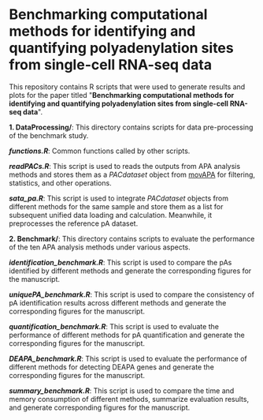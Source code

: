 # Benchmarking computational methods for identifying and quantifying polyadenylation sites from single-cell RNA-seq data
This repository contains R scripts that were used to generate results and plots for the paper titled "**Benchmarking computational methods for identifying and quantifying polyadenylation sites from single-cell RNA-seq data**".  

**1. DataProcessing/**: This directory contains scripts for data pre-processing of the benchmark study.
  
  **_functions.R_**: Common functions called by other scripts.
  
  **_readPACs.R_**: This script is used to  reads the outputs from APA analysis methods and stores them as a *PACdataset* object from [movAPA](https://github.com/BMILAB/movAPA/) for filtering, statistics, and other operations.
  
  **_sata_pa.R_**: This script is used to integrate *PACdataset* objects from different methods for the same sample and store them as a list for subsequent unified data loading and calculation. Meanwhile, it preprocesses the reference pA dataset.
  
  
**2. Benchmark/**: This directory contains scripts to evaluate the performance of the ten APA analysis methods under various aspects.

  **_identification_benchmark.R_**: This script is used to compare the pAs identified by different methods and generate the corresponding figures for the manuscript.
  
  **_uniquePA_benchmark.R_**: This script is used to compare the consistency of pA identification results across different methods and generate the corresponding figures for the manuscript.
  
  **_quantification_benchmark.R_**: This script is used to evaluate the performance of different methods for pA quantification and generate the corresponding figures for the manuscript.
  
  **_DEAPA_benchmark.R_**: This script is used to evaluate the performance of different methods for detecting DEAPA genes and generate the corresponding figures for the manuscript.
  
  **_summary_benchmark.R_**: This script is used to compare the time and memory consumption of different methods, summarize evaluation results, and generate corresponding figures for the manuscript.
  
